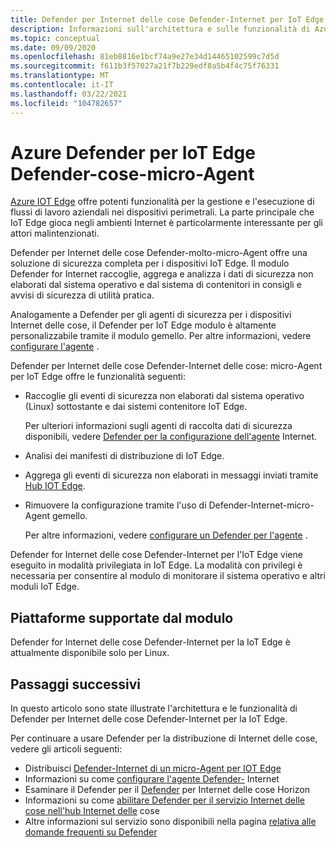 ```yaml
---
title: Defender per Internet delle cose Defender-Internet per IoT Edge
description: Informazioni sull'architettura e sulle funzionalità di Azure Defender per l'IT Defender-Internet per la IoT Edge.
ms.topic: conceptual
ms.date: 09/09/2020
ms.openlocfilehash: 81eb8816e1bcf74a9e27e34d14465102599c7d5d
ms.sourcegitcommit: f611b3f57027a21f7b229edf8a5b4f4c75f76331
ms.translationtype: MT
ms.contentlocale: it-IT
ms.lasthandoff: 03/22/2021
ms.locfileid: "104782657"
---
```

# <a name="azure-defender-for-iot-edge-defender-iot-micro-agent"></a>Azure Defender per IoT Edge Defender-cose-micro-Agent

[Azure IOT Edge](../iot-edge/index.yml) offre potenti funzionalità per la gestione e l'esecuzione di flussi di lavoro aziendali nei dispositivi perimetrali.
La parte principale che IoT Edge gioca negli ambienti Internet è particolarmente interessante per gli attori malintenzionati.

Defender per Internet delle cose Defender-molto-micro-Agent offre una soluzione di sicurezza completa per i dispositivi IoT Edge.
Il modulo Defender for Internet raccoglie, aggrega e analizza i dati di sicurezza non elaborati dal sistema operativo e dal sistema di contenitori in consigli e avvisi di sicurezza di utilità pratica.

Analogamente a Defender per gli agenti di sicurezza per i dispositivi Internet delle cose, il Defender per IoT Edge modulo è altamente personalizzabile tramite il modulo gemello.
Per altre informazioni, vedere [configurare l'agente](how-to-agent-configuration.md) .

Defender per Internet delle cose Defender-Internet delle cose: micro-Agent per IoT Edge offre le funzionalità seguenti:

- Raccoglie gli eventi di sicurezza non elaborati dal sistema operativo (Linux) sottostante e dai sistemi contenitore IoT Edge.

  Per ulteriori informazioni sugli agenti di raccolta dati di sicurezza disponibili, vedere [Defender per la configurazione dell'agente](how-to-agent-configuration.md) Internet.

- Analisi dei manifesti di distribuzione di IoT Edge.

- Aggrega gli eventi di sicurezza non elaborati in messaggi inviati tramite [Hub IOT Edge](../iot-edge/iot-edge-runtime.md#iot-edge-hub).

- Rimuovere la configurazione tramite l'uso di Defender-Internet-micro-Agent gemello.

  Per altre informazioni, vedere [configurare un Defender per l'agente](how-to-agent-configuration.md) .

Defender for Internet delle cose Defender-Internet per l'IoT Edge viene eseguito in modalità privilegiata in IoT Edge.
La modalità con privilegi è necessaria per consentire al modulo di monitorare il sistema operativo e altri moduli IoT Edge.

## <a name="module-supported-platforms"></a>Piattaforme supportate dal modulo

Defender for Internet delle cose Defender-Internet per la IoT Edge è attualmente disponibile solo per Linux.

## <a name="next-steps"></a>Passaggi successivi

In questo articolo sono state illustrate l'architettura e le funzionalità di Defender per Internet delle cose Defender-Internet per la IoT Edge.

Per continuare a usare Defender per la distribuzione di Internet delle cose, vedere gli articoli seguenti:

- Distribuisci [Defender-Internet di un micro-Agent per IOT Edge](how-to-deploy-edge.md)
- Informazioni su come [configurare l'agente Defender-](how-to-agent-configuration.md) Internet
- Esaminare il Defender per il [Defender](resources-manage-proprietary-protocols.md) per Internet delle cose Horizon
- Informazioni su come [abilitare Defender per il servizio Internet delle cose nell'hub Internet delle](quickstart-onboard-iot-hub.md) cose
- Altre informazioni sul servizio sono disponibili nella pagina [relativa alle domande frequenti su Defender](resources-frequently-asked-questions.md)